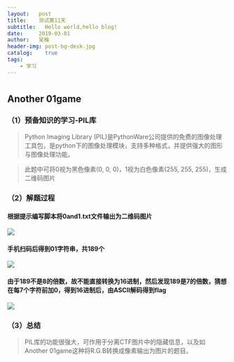 ```yaml
---
layout:   post
title:    测试第11天
subtitle:   Hello world,hello blog!
date:     2019-03-01
author:   吴柚
header-img: post-bg-desk.jpg
catalog:    true
tags:
    - 学习
---
```

#

## Another 01game

### （1）预备知识的学习-PIL库

> Python Imaging Library (PIL)是PythonWare公司提供的免费的图像处理工具包，是python下的图像处理模块，支持多种格式，并提供强大的图形与图像处理功能。

> 此题中可将0视为黑色像素(0, 0, 0)，1视为白色像素(255, 255, 255)，生成二维码图片

### （2）解题过程

#### 根据提示编写脚本将0and1.txt文件输出为二维码图片

![](https://i.loli.net/2019/03/02/5c7a9a0f9cedd.png)

#### 手机扫码后得到01字符串，共189个

![](https://i.loli.net/2019/03/02/5c7a9a1180b54.png)

#### 由于189不是8的倍数，故不能直接转换为16进制，然后发现189是7的倍数，猜想在每7个字符前加0，得到16进制后，由ASCII解码得到flag

![](https://i.loli.net/2019/03/02/5c7a9a1349ee8.png)

### （3）总结

> PIL库的功能很强大，可作用于分离CTF图片中的隐藏信息，以及如Another 01game这种将R.G.B转换成像素输出为图片的题目。
